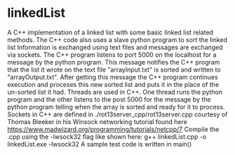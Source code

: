 # linkedList
A C++ implementation of a linked list with some basic linked list related methods. The C++ code also uses a slave python program to sort the linked list
Information is exchanged using text files and messages are exchanged via sockets. The C++ program listens to port 5000 on the localhost for a message by the python program. This message notifies the C++ program that the list it wrote on the text file "arrayInput.txt" is sorted and written to "arrayOutput.txt".
After getting this message the C++ program continues execution and proceses this new sorted list and puts it in the place of the un-sorted list it had. 
Threads are used in C++. One thread runs the python program and the other listens to the post 5000 for the message by the python program telling when the array is sorted and ready for it to process. 
Sockets in C++ are defined in ./rot13server_cpp/rot13server.cpp courtesy of Thomas Bleeker in his Winsock networking tutorial found here https://www.madwizard.org/programming/tutorials/netcpp/7
Compile the .cpp using the -lwsock32 flag like shown here: g++ linkedList.cpp -o linkedList.exe -lwsock32
A sample test code is written in main()